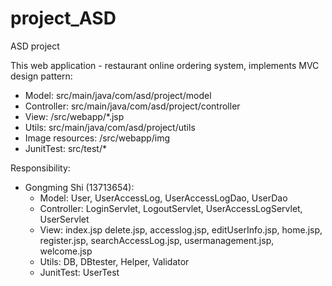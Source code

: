 # project_ASD
ASD project


This web application - restaurant online ordering system, implements MVC design pattern:
  - Model: src/main/java/com/asd/project/model
  - Controller: src/main/java/com/asd/project/controller
  - View: /src/webapp/*.jsp
  - Utils: src/main/java/com/asd/project/utils
  - Image resources: /src/webapp/img
  - JunitTest: src/test/*
  
Responsibility:

  - Gongming Shi (13713654):
    - Model: User, UserAccessLog, UserAccessLogDao, UserDao
    - Controller: LoginServlet, LogoutServlet, UserAccessLogServlet, UserServlet
    - View: index.jsp delete.jsp, accesslog.jsp, editUserInfo.jsp, home.jsp, register.jsp, searchAccessLog.jsp, usermanagement.jsp, welcome.jsp
    - Utils: DB, DBtester, Helper, Validator
    - JunitTest: UserTest
